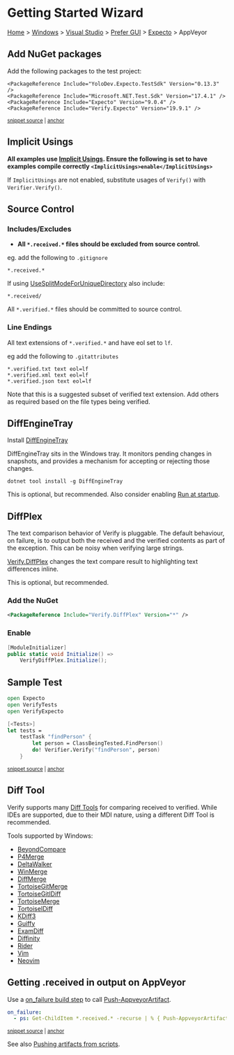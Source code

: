 <!--
GENERATED FILE - DO NOT EDIT
This file was generated by [MarkdownSnippets](https://github.com/SimonCropp/MarkdownSnippets).
Source File: /docs/mdsource/wiz/Windows_VisualStudio_Gui_Expecto_AppVeyor.source.md
To change this file edit the source file and then run MarkdownSnippets.
-->

# Getting Started Wizard

[Home](/docs/wiz/readme.md) > [Windows](Windows.md) > [Visual Studio](Windows_VisualStudio.md) > [Prefer GUI](Windows_VisualStudio_Gui.md) > [Expecto](Windows_VisualStudio_Gui_Expecto.md) > AppVeyor

## Add NuGet packages

Add the following packages to the test project:


<!-- snippet: Expecto-nugets -->
<a id='snippet-expecto-nugets'></a>
```fsproj
<PackageReference Include="YoloDev.Expecto.TestSdk" Version="0.13.3" />
<PackageReference Include="Microsoft.NET.Test.Sdk" Version="17.4.1" />
<PackageReference Include="Expecto" Version="9.0.4" />
<PackageReference Include="Verify.Expecto" Version="19.9.1" />
```
<sup><a href='/src/NugetUsage/ExpectoNugetUsage/ExpectoNugetUsage.fsproj#L8-L13' title='Snippet source file'>snippet source</a> | <a href='#snippet-expecto-nugets' title='Start of snippet'>anchor</a></sup>
<!-- endSnippet -->


## Implicit Usings

**All examples use [Implicit Usings](https://docs.microsoft.com/en-us/dotnet/core/project-sdk/msbuild-props#implicitusings). Ensure the following is set to have examples compile correctly `<ImplicitUsings>enable</ImplicitUsings>`** <!-- include: implicit-usings. path: /docs/mdsource/implicit-usings.include.md -->

If `ImplicitUsings` are not enabled, substitute usages of `Verify()` with `Verifier.Verify()`. <!-- endInclude -->


## Source Control

### Includes/Excludes

 * **All `*.received.*` files should be excluded from source control.** <!-- include: include-exclude. path: /docs/mdsource/include-exclude.include.md -->

eg. add the following to `.gitignore`

```
*.received.*
```

If using [UseSplitModeForUniqueDirectory](/docs/naming.md#usesplitmodeforuniquedirectory) also include:

`*.received/`


All `*.verified.*` files should be committed to source control. <!-- endInclude -->

### Line Endings

All text extensions of `*.verified.*` and have eol set to `lf`. <!-- include: line-endings. path: /docs/mdsource/line-endings.include.md -->

eg add the following to `.gitattributes`

```
*.verified.txt text eol=lf
*.verified.xml text eol=lf
*.verified.json text eol=lf
```

Note that this is a suggested subset of verified text extension. Add others as required based on the file types being verified. <!-- endInclude -->


## DiffEngineTray

Install [DiffEngineTray](https://github.com/VerifyTests/DiffEngine/blob/main/docs/tray.md)

DiffEngineTray sits in the Windows tray. It monitors pending changes in snapshots, and provides a mechanism for accepting or rejecting those changes.

```
dotnet tool install -g DiffEngineTray
```

This is optional, but recommended. Also consider enabling [Run at startup](https://github.com/VerifyTests/DiffEngine/blob/main/docs/tray.md#run-at-startup).

## DiffPlex

The text comparison behavior of Verify is pluggable. The default behaviour, on failure, is to output both the received
and the verified contents as part of the exception. This can be noisy when verifying large strings.

[Verify.DiffPlex](https://github.com/VerifyTests/Verify.DiffPlex) changes the text compare result to highlighting text differences inline.

This is optional, but recommended.

### Add the NuGet

```xml
<PackageReference Include="Verify.DiffPlex" Version="*" />
```

### Enable

```cs
[ModuleInitializer]
public static void Initialize() =>
    VerifyDiffPlex.Initialize();
```


## Sample Test

<!-- snippet: SampleTestExpecto -->
<a id='snippet-sampletestexpecto'></a>
```fs
open Expecto
open VerifyTests
open VerifyExpecto

[<Tests>]
let tests =
    testTask "findPerson" {
        let person = ClassBeingTested.FindPerson()
        do! Verifier.Verify("findPerson", person)
    }
```
<sup><a href='/src/Verify.Expecto.FSharpTests/Tests.fs#L2-L13' title='Snippet source file'>snippet source</a> | <a href='#snippet-sampletestexpecto' title='Start of snippet'>anchor</a></sup>
<!-- endSnippet -->

## Diff Tool

Verify supports many [Diff Tools](https://github.com/VerifyTests/DiffEngine/blob/main/docs/diff-tool.md#supported-tools) for comparing received to verified.
While IDEs are supported, due to their MDI nature, using a different Diff Tool is recommended.

Tools supported by Windows:

 * [BeyondCompare](https://www.scootersoftware.com)
 * [P4Merge](https://www.perforce.com/products/helix-core-apps/merge-diff-tool-p4merge)
 * [DeltaWalker](https://www.deltawalker.com/)
 * [WinMerge](https://winmerge.org/)
 * [DiffMerge](https://www.sourcegear.com/diffmerge/)
 * [TortoiseGitMerge](https://tortoisegit.org/docs/tortoisegitmerge/)
 * [TortoiseGitIDiff](https://tortoisegit.org/docs/tortoisegitmerge/)
 * [TortoiseMerge](https://tortoisesvn.net/TortoiseMerge.html)
 * [TortoiseIDiff](https://tortoisesvn.net/TortoiseIDiff.html)
 * [KDiff3](https://github.com/KDE/kdiff3)
 * [Guiffy](https://www.guiffy.com/)
 * [ExamDiff](https://www.prestosoft.com/edp_examdiffpro.asp)
 * [Diffinity](https://truehumandesign.se/s_diffinity.php)
 * [Rider](https://www.jetbrains.com/rider/)
 * [Vim](https://www.vim.org/)
 * [Neovim](https://neovim.io/)

## Getting .received in output on AppVeyor

Use a [on_failure build step](https://www.appveyor.com/docs/build-configuration/#build-pipeline) to call [Push-AppveyorArtifact](https://www.appveyor.com/docs/build-worker-api/#push-artifact). <!-- include: build-server-appveyor. path: /docs/mdsource/build-server-appveyor.include.md -->

<!-- snippet: AppVeyorArtifacts -->
<a id='snippet-appveyorartifacts'></a>
```yml
on_failure:
  - ps: Get-ChildItem *.received.* -recurse | % { Push-AppveyorArtifact $_.FullName -FileName $_.Name }
```
<sup><a href='/src/appveyor.yml#L48-L51' title='Snippet source file'>snippet source</a> | <a href='#snippet-appveyorartifacts' title='Start of snippet'>anchor</a></sup>
<!-- endSnippet -->

See also [Pushing artifacts from scripts](https://www.appveyor.com/docs/packaging-artifacts/#pushing-artifacts-from-scripts). <!-- endInclude -->

